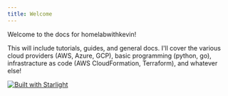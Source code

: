 ```yaml
---
title: Welcome
---
```


Welcome to the docs for homelabwithkevin!

This will include tutorials, guides, and general docs. I'll cover the various cloud providers (AWS, Azure, GCP), basic programming (python, go), infrastracture as code (AWS CloudFormation, Terraform), and whatever else!

[![Built with Starlight](https://astro.badg.es/v2/built-with-starlight/tiny.svg)](https://starlight.astro.build)